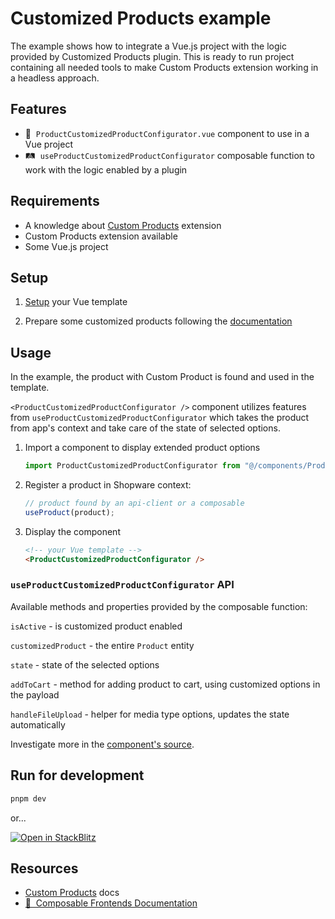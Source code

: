 # Customized Products example

The example shows how to integrate a Vue.js project with the logic provided by Customized Products plugin. This is ready to run project containing all needed tools to make Custom Products extension working in a headless approach.

## Features

- 🚠 &nbsp;`ProductCustomizedProductConfigurator.vue` component to use in a Vue project
- 🛤️ &nbsp;`useProductCustomizedProductConfigurator` composable function to work with the logic enabled by a plugin

## Requirements

- A knowledge about [Custom Products](https://docs.shopware.com/en/shopware-6-en/extensions/customproducts) extension
- Custom Products extension available
- Some Vue.js project

## Setup

1. [Setup](https://frontends.shopware.com/getting-started/templates.html) your Vue template

2. Prepare some customized products following the [documentation](https://docs.shopware.com/en/shopware-6-en/extensions/customproducts#add-template)

## Usage

In the example, the product with Custom Product is found and used in the template.

`<ProductCustomizedProductConfigurator />` component utilizes features from `useProductCustomizedProductConfigurator` which takes the product from app's context and take care of the state of selected options.

1. Import a component to display extended product options

   ```js
   import ProductCustomizedProductConfigurator from "@/components/ProductCustomizedProductConfigurator.vue";
   ```

2. Register a product in Shopware context:

   ```js
   // product found by an api-client or a composable
   useProduct(product);
   ```

3. Display the component

   ```html
   <!-- your Vue template -->
   <ProductCustomizedProductConfigurator />
   ```

### `useProductCustomizedProductConfigurator` API

Available methods and properties provided by the composable function:

`isActive` - is customized product enabled

`customizedProduct` - the entire `Product` entity

`state` - state of the selected options

`addToCart` - method for adding product to cart, using customized options in the payload

`handleFileUpload` - helper for media type options, updates the state automatically

Investigate more in the [component's source](https://github.com/shopware/frontends/blob/main/examples/commercial-customized-products/src/components/ProductCustomizedProductConfigurator.vue).

## Run for development

```sh
pnpm dev
```

or...

[![Open in StackBlitz](https://developer.stackblitz.com/img/open_in_stackblitz.svg)](https://stackblitz.com/github/shopware/frontends/tree/main/examples/commercial-customized-products?file=README.md)

## Resources

- [Custom Products](https://docs.shopware.com/en/shopware-6-en/extensions/customproducts) docs
- [📖 &nbsp;Composable Frontends Documentation](https://frontends.shopware.com)

